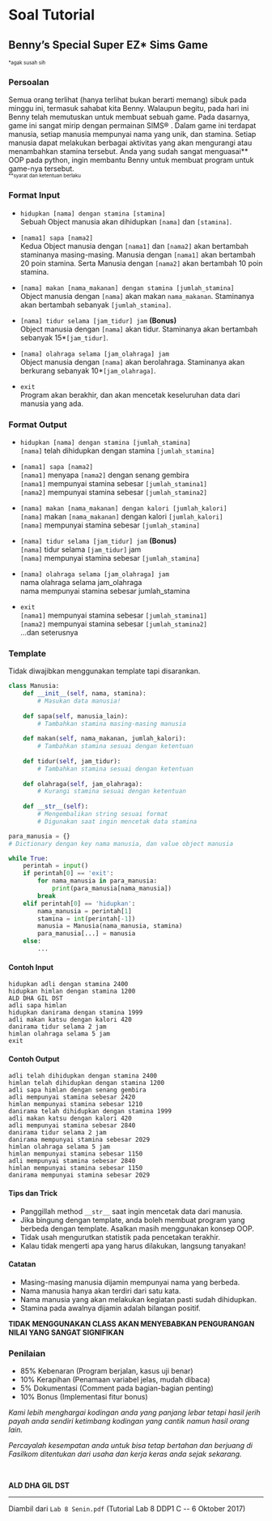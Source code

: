 # Soal Tutorial

## Benny’s Special Super EZ\* Sims Game

<sub><sup>\*agak susah sih</sup></sub>

### Persoalan

Semua orang terlihat (hanya terlihat bukan berarti memang) sibuk pada minggu
ini, termasuk sahabat kita Benny. Walaupun begitu, pada hari ini Benny telah
memutuskan untuk membuat sebuah game. Pada dasarnya, game ini sangat mirip
dengan permainan SIMS® . Dalam game ini terdapat manusia, setiap manusia
mempunyai nama yang unik, dan stamina. Setiap manusia dapat melakukan berbagai
aktivitas yang akan mengurangi atau menambahkan stamina tersebut. Anda yang
sudah sangat menguasai\*\* OOP pada python, ingin membantu Benny untuk membuat
program untuk game-nya tersebut.  
<sub><sup>\*\*syarat dan ketentuan berlaku</sup></sub>

### Format Input

- `hidupkan [nama] dengan stamina [stamina]`  
  Sebuah Object manusia akan dihidupkan `[nama]` dan `[stamina]`.

- `[nama1] sapa [nama2]`  
  Kedua Object manusia dengan `[nama1]` dan `[nama2]` akan bertambah staminanya
  masing-masing. Manusia dengan `[nama1]` akan bertambah 20 poin stamina. Serta
  Manusia dengan `[nama2]` akan bertambah 10 poin stamina.

- `[nama] makan [nama_makanan] dengan stamina [jumlah_stamina]`  
  Object manusia dengan `[nama]` akan makan `nama_makanan`. Staminanya akan
  bertambah sebanyak `[jumlah_stamina]`.

- `[nama] tidur selama [jam_tidur] jam` **(Bonus)**  
  Object manusia dengan `[nama]` akan tidur. Staminanya akan bertambah sebanyak
  15\*`[jam_tidur]`.

- `[nama] olahraga selama [jam_olahraga] jam`  
  Object manusia dengan `[nama]` akan berolahraga. Staminanya akan berkurang
  sebanyak 10\*`[jam_olahraga]`.

- `exit`  
  Program akan berakhir, dan akan mencetak keseluruhan data dari manusia yang
  ada.

### Format Output

- `hidupkan [nama] dengan stamina [jumlah_stamina]`  
  `[nama]` telah dihidupkan dengan stamina `[jumlah_stamina]`

- `[nama1] sapa [nama2]`  
  `[nama1]` menyapa `[nama2]` dengan senang gembira  
  `[nama1]` mempunyai stamina sebesar `[jumlah_stamina1]`  
  `[nama2]` mempunyai stamina sebesar `[jumlah_stamina2]`

- `[nama] makan [nama_makanan] dengan kalori [jumlah_kalori]`  
  `[nama]` makan `[nama_makanan]` dengan kalori `[jumlah_kalori]`  
  `[nama]` mempunyai stamina sebesar `[jumlah_stamina]`

- `[nama] tidur selama [jam_tidur] jam` **(Bonus)**  
  `[nama]` tidur selama `[jam_tidur]` jam  
  `[nama]` mempunyai stamina sebesar `[jumlah_stamina]`

- `[nama] olahraga selama [jam_olahraga] jam`  
  nama olahraga selama jam_olahraga  
  nama mempunyai stamina sebesar jumlah_stamina

- `exit`  
  `[nama1]` mempunyai stamina sebesar `[jumlah_stamina1]`  
  `[nama2]` mempunyai stamina sebesar `[jumlah_stamina2]`  
  ...dan seterusnya

### Template

Tidak diwajibkan menggunakan template tapi disarankan.

```python
class Manusia:
    def __init__(self, nama, stamina):
        # Masukan data manusia!
        
    def sapa(self, manusia_lain):
        # Tambahkan stamina masing-masing manusia
        
    def makan(self, nama_makanan, jumlah_kalori):
        # Tambahkan stamina sesuai dengan ketentuan
        
    def tidur(self, jam_tidur):
        # Tambahkan stamina sesuai dengan ketentuan
        
    def olahraga(self, jam_olahraga):
        # Kurangi stamina sesuai dengan ketentuan
        
    def __str__(self):
        # Mengembalikan string sesuai format
        # Digunakan saat ingin mencetak data stamina

para_manusia = {}
# Dictionary dengan key nama manusia, dan value object manusia

while True:
    perintah = input()
    if perintah[0] == 'exit':
        for nama_manusia in para_manusia:
            print(para_manusia[nama_manusia])
        break
    elif perintah[0] == 'hidupkan':
        nama_manusia = perintah[1]
        stamina = int(perintah[-1])
        manusia = Manusia(nama_manusia, stamina)
        para_manusia[...] = manusia
    else:
        ...
```

#### Contoh Input

```
hidupkan adli dengan stamina 2400
hidupkan himlan dengan stamina 1200
ALD DHA GIL DST
adli sapa himlan
hidupkan danirama dengan stamina 1999
adli makan katsu dengan kalori 420
danirama tidur selama 2 jam
himlan olahraga selama 5 jam
exit
```

#### Contoh Output

```
adli telah dihidupkan dengan stamina 2400
himlan telah dihidupkan dengan stamina 1200
adli sapa himlan dengan senang gembira
adli mempunyai stamina sebesar 2420
himlan mempunyai stamina sebesar 1210
danirama telah dihidupkan dengan stamina 1999
adli makan katsu dengan kalori 420
adli mempunyai stamina sebesar 2840
danirama tidur selama 2 jam
danirama mempunyai stamina sebesar 2029
himlan olahraga selama 5 jam
himlan mempunyai stamina sebesar 1150
adli mempunyai stamina sebesar 2840
himlan mempunyai stamina sebesar 1150
danirama mempunyai stamina sebesar 2029
```

#### Tips dan Trick

- Panggillah method `__str__` saat ingin mencetak data dari manusia.
- Jika bingung dengan template, anda boleh membuat program yang berbeda dengan
  template. Asalkan masih menggunakan konsep OOP.
- Tidak usah mengurutkan statistik pada pencetakan terakhir.
- Kalau tidak mengerti apa yang harus dilakukan, langsung tanyakan!

#### Catatan

- Masing-masing manusia dijamin mempunyai nama yang berbeda.
- Nama manusia hanya akan terdiri dari satu kata.
- Nama manusia yang akan melakukan kegiatan pasti sudah dihidupkan.
- Stamina pada awalnya dijamin adalah bilangan positif.

**TIDAK MENGGUNAKAN CLASS AKAN MENYEBABKAN PENGURANGAN NILAI YANG SANGAT
SIGNIFIKAN**

### Penilaian

- 85% Kebenaran (Program berjalan, kasus uji benar)
- 10% Kerapihan (Penamaan variabel jelas, mudah dibaca)
- 5% Dokumentasi (Comment pada bagian-bagian penting)
- 10% Bonus (Implementasi fitur bonus)

*Kami lebih menghargai kodingan anda yang panjang lebar tetapi hasil jerih
payah anda sendiri ketimbang kodingan yang cantik namun hasil orang lain.*

*Percayalah kesempatan anda untuk bisa tetap bertahan dan berjuang di Fasilkom
ditentukan dari usaha dan kerja keras anda sejak sekarang.*

<br>

**ALD DHA GIL DST**

---

Diambil dari `Lab 8 Senin.pdf` (Tutorial Lab 8 DDP1 C -- 6 Oktober 2017)
